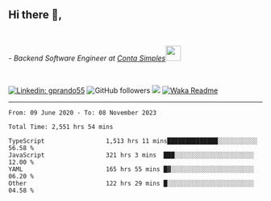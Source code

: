 <h2>Hi there  👋,</h2> </br>

<p><em>- Backend Software Engineer at <a href="https://contasimples.com">Conta Simples</a><img src="https://media.giphy.com/media/WUlplcMpOCEmTGBtBW/giphy.gif" width="30"> 
</em></p></br>


[![Linkedin: gprando55](https://img.shields.io/badge/-gprando55-blue?style=flat-square&logo=Linkedin&logoColor=white&link=https://www.linkedin.com/in/prandogabriel/)](https://www.linkedin.com/in/prandogabriel)
![GitHub followers](https://img.shields.io/github/followers/prandogabriel?label=Follow&style=social)
![](https://visitor-badge.glitch.me/badge?page_id=prandogabriel.prandogabriel)
[![Waka Readme](https://github.com/prandogabriel/prandogabriel/actions/workflows/update-stats.yml.yml/badge.svg)](https://github.com/prandogabriel/prandogabriel/actions/workflows/update-stats.yml.yml)

---

<!--START_SECTION:waka-->

```golang
From: 09 June 2020 - To: 08 November 2023

Total Time: 2,551 hrs 54 mins

TypeScript                 1,513 hrs 11 mins██████████████░░░░░░░░░░░   56.58 %
JavaScript                 321 hrs 3 mins  ███░░░░░░░░░░░░░░░░░░░░░░   12.00 %
YAML                       165 hrs 55 mins █▓░░░░░░░░░░░░░░░░░░░░░░░   06.20 %
Other                      122 hrs 29 mins █░░░░░░░░░░░░░░░░░░░░░░░░   04.58 %
```

<!--END_SECTION:waka-->
